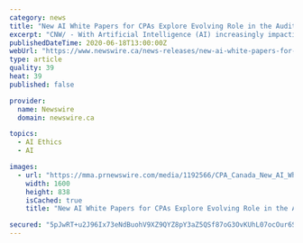```yaml
---
category: news
title: "New AI White Papers for CPAs Explore Evolving Role in the Audit"
excerpt: "CNW/ - With Artificial Intelligence (AI) increasingly impacting business and auditors, Chartered Professional Accountants of Canada (CPA Canada) and"
publishedDateTime: 2020-06-18T13:00:00Z
webUrl: "https://www.newswire.ca/news-releases/new-ai-white-papers-for-cpas-explore-evolving-role-in-the-audit-852900651.html"
type: article
quality: 39
heat: 39
published: false

provider:
  name: Newswire
  domain: newswire.ca

topics:
  - AI Ethics
  - AI

images:
  - url: "https://mma.prnewswire.com/media/1192566/CPA_Canada_New_AI_White_Papers_for_CPAs_Explore_Evolving_Role_in.jpg?p=facebook"
    width: 1600
    height: 838
    isCached: true
    title: "New AI White Papers for CPAs Explore Evolving Role in the Audit"

secured: "5pJwRT+u2J96Ix73eNdBuohV9XZ9QYZ8pY3aZ5QSf87oG3OvKUhL07ocOur6SnlsCFleybz39QpTUp6qN6UE52Cq7lclb1jaSfn2bocu8cBh/wiRV+hwrJC9lMgGurWUkYQrdetbnfgdyWzvGEhhMrNECNRNMY1v0A33io91Q+A0uLXyGGkBARa5z9qWyenmcW4h/zQeOsTgp1CvTZzVpyDY/O4u0sx1OUZqDvObVgeWOgevq4cFmFc2456A7o/hJKoh95CcuyMq3VMEQs04r0MS+NbmeRu9rF4l0uFahtPA+oVc48+dOG74BjXjWZnLnq7NqZrZUrfX2xK9JiHTDA==;h/+NpXaR9VAZ9IF5OcNbeQ=="
---
```


